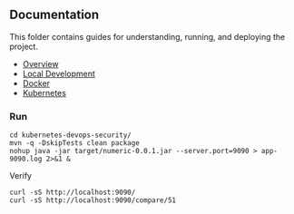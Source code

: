 ## Documentation

This folder contains guides for understanding, running, and deploying the project.

- [Overview](./overview.md)
- [Local Development](./local-development.md)
- [Docker](./docker.md)
- [Kubernetes](./kubernetes.md)


### Run
```
cd kubernetes-devops-security/
mvn -q -DskipTests clean package
nohup java -jar target/numeric-0.0.1.jar --server.port=9090 > app-9090.log 2>&1 &
```

Verify
```
curl -sS http://localhost:9090/
curl -sS http://localhost:9090/compare/51
```


